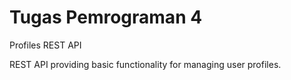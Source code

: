# Tugas Pemrograman 4

Profiles REST API

REST API providing basic functionality for managing user profiles. 

